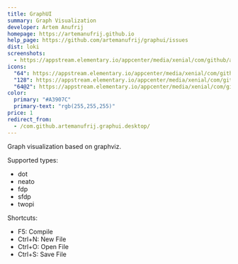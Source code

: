 ```yaml
---
title: GraphUI
summary: Graph Visualization
developer: Artem Anufrij
homepage: https://artemanufrij.github.io
help_page: https://github.com/artemanufrij/graphui/issues
dist: loki
screenshots:
  - https://appstream.elementary.io/appcenter/media/xenial/com/github/artemanufrij.graphui.desktop/E18E3D7AF95FE19D535D16F39E3556C4/screenshots/image-1_orig.png
icons:
  "64": https://appstream.elementary.io/appcenter/media/xenial/com/github/artemanufrij.graphui.desktop/E18E3D7AF95FE19D535D16F39E3556C4/icons/64x64/com.github.artemanufrij.graphui_com.github.artemanufrij.graphui.png
  "128": https://appstream.elementary.io/appcenter/media/xenial/com/github/artemanufrij.graphui.desktop/E18E3D7AF95FE19D535D16F39E3556C4/icons/128x128/com.github.artemanufrij.graphui_com.github.artemanufrij.graphui.png
  "64@2": https://appstream.elementary.io/appcenter/media/xenial/com/github/artemanufrij.graphui.desktop/E18E3D7AF95FE19D535D16F39E3556C4/icons/64x64@2/com.github.artemanufrij.graphui_com.github.artemanufrij.graphui.png
color:
  primary: "#A3907C"
  primary-text: "rgb(255,255,255)"
price: 1
redirect_from:
  - /com.github.artemanufrij.graphui.desktop/
---
```


<p>Graph visualization based on graphviz.</p>
<p>Supported types:</p>
<ul>
  <li>dot</li>
  <li>neato</li>
  <li>fdp</li>
  <li>sfdp</li>
  <li>twopi</li>
</ul>
<p>Shortcuts:</p>
<ul>
  <li>F5: Compile</li>
  <li>Ctrl+N: New File</li>
  <li>Ctrl+O: Open File</li>
  <li>Ctrl+S: Save File</li>
</ul>